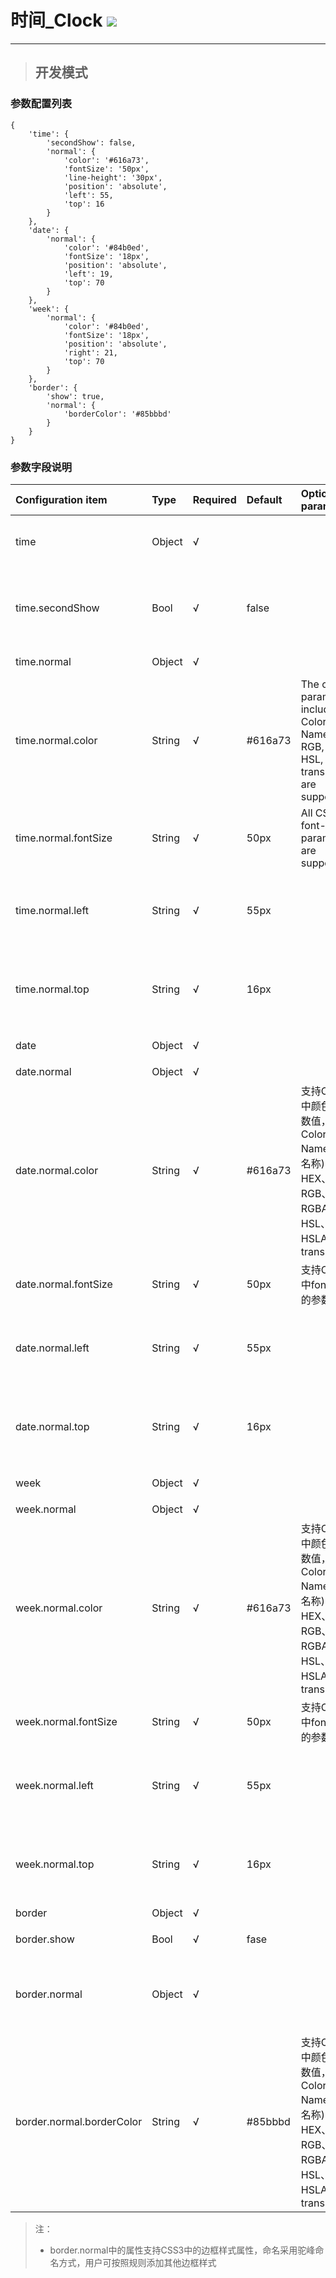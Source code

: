 # 时间\_Clock ![](/assets/Clock.png)

---

> ## 开发模式

### 参数配置列表

```
{
    'time': {
        'secondShow': false,
        'normal': {
            'color': '#616a73',
            'fontSize': '50px',
            'line-height': '30px',
            'position': 'absolute',
            'left': 55,
            'top': 16
        }
    },
    'date': {
        'normal': {
            'color': '#84b0ed',
            'fontSize': '18px',
            'position': 'absolute',
            'left': 19,
            'top': 70
        }
    },
    'week': {
        'normal': {
            'color': '#84b0ed',
            'fontSize': '18px',
            'position': 'absolute',
            'right': 21,
            'top': 70
        }
    },
    'border': {
        'show': true,
        'normal': {
            'borderColor': '#85bbbd'
        }
    }
}
```

### 参数字段说明

| Configuration item | Type | Required | Default | Optional parameters | Description |
| :--- | :--- | :--- | :--- | :--- | :--- |
| time | Object | √ |  |  | The style and infomation of the time |
| time.secondShow | Bool | √ | false |  | Whether is precise enough to show the seconds or not |
| time.normal | Object | √ |  |  | The style of the time |
| time.normal.color | String | √ | \#616a73 | The color parameters including Color Name, HEX, RGB, RGBA, HSL, HSLA, transparent are supported | 时间信息文本颜色 |
| time.normal.fontSize | String | √ | 50px | All CSS3 font-size parameters are supported | 时间信息文本大小 |
| time.normal.left | String | √ | 55px |  | 时间信息文本左外边距边界与其包含块左边界之间的间距 |
| time.normal.top | String | √ | 16px |  | 时间信息文本上外边距边界与其包含块上边界之间的间距 |
| date | Object | √ |  |  | 日期信息及样式 |
| date.normal | Object | √ |  |  | 日期样式 |
| date.normal.color | String | √ | \#616a73 | 支持CSS3中颜色的参数值，包括Color Name\(颜色名称\)、HEX、RGB、RGBA、HSL、HSLA、transparent | 日期信息文本颜色 |
| date.normal.fontSize | String | √ | 50px | 支持CSS3中font-size的参数值 | 日期信息文本大小 |
| date.normal.left | String | √ | 55px |  | 日期信息文本左外边距边界与其包含块左边界之间的间距 |
| date.normal.top | String | √ | 16px |  | 日期信息文本上外边距边界与其包含块上边界之间的间距 |
| week | Object | √ |  |  | 星期信息及样式 |
| week.normal | Object | √ |  |  | 星期样式 |
| week.normal.color | String | √ | \#616a73 | 支持CSS3中颜色的参数值，包括Color Name\(颜色名称\)、HEX、RGB、RGBA、HSL、HSLA、transparent | 星期信息文本颜色 |
| week.normal.fontSize | String | √ | 50px | 支持CSS3中font-size的参数值 | 星期信息文本大小 |
| week.normal.left | String | √ | 55px |  | 星期信息文本左外边距边界与其包含块左边界之间的间距 |
| week.normal.top | String | √ | 16px |  | 星期信息文本上外边距边界与其包含块上边界之间的间距 |
| border | Object | √ |  |  | 边框样式 |
| border.show | Bool | √ | fase |  | 是否显示边框 |
| border.normal | Object | √ |  |  | 边框样式，当且仅当border.show的值为true时有效 |
| border.normal.borderColor | String | √ | \#85bbbd | 支持CSS3中颜色的参数值，包括Color Name\(颜色名称\)、HEX、RGB、RGBA、HSL、HSLA、transparent | 边框颜色 |

> 注：
>
> * border.normal中的属性支持CSS3中的边框样式属性，命名采用驼峰命名方式，用户可按照规则添加其他边框样式



